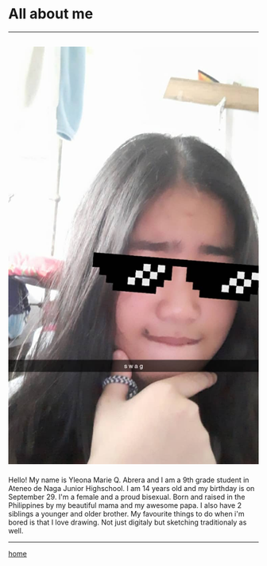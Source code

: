 # All about me
---
![](279208265_393021682676206_5793348485205900441_n.jpg)
---

Hello! My name is Yleona Marie Q. Abrera and I am a 9th grade student in Ateneo de Naga Junior Highschool. I am 14 years old and my birthday is on September 29. I'm a female and a proud bisexual. Born and raised in the Philippines by my beautiful mama and my awesome papa. I also have 2 siblings a younger and older brother. My favourite things to do when i'm bored is that I love drawing. Not just digitaly but sketching traditionaly as well.

---
[home](index.md)
